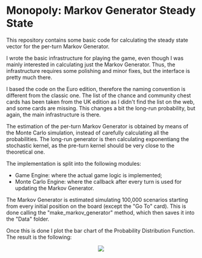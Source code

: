 # Monopoly: Markov Generator Steady State
This repository contains some basic code for calculating the steady state vector for the per-turn Markov Generator.

I wrote the basic infrastructure for playing the game, even though I was mainly interested in calculating just the Markov Generator. 
Thus, the infrastructure requires some polishing and minor fixes, but the interface is pretty much there.

I based the code on the Euro edition, therefore the naming convention is different from the classic one. The list of the chance and 
community chest cards has been taken from the UK edition as I didn't find the list on the web, and some cards are missing. This changes
a bit the long-run probability, but again, the main infrastructure is there.

The estimation of the per-turn Markov Generator is obtained by means of the Monte Carlo simulation, instead of carefully calculating all the probabilities.
The long-run generator is then calculating exponentiang the stochastic kernel, as the pre-turn kernel should be very close to the theoretical one.

The implementation is split into the following modules:
- Game Engine: where the actual game logic is implemented;
- Monte Carlo Engine: where the callback after every turn is used for updating the Markov Generator.

The Markov Generator is estimated simulating 100,000 scenarios starting from every initial position on the board (except the "Go To" card).
This is done calling the "make_markov_generator" method, which then saves it into the "Data" folder.

Once this is done I plot the bar chart of the Probability Distribution Function. The result is the following:

<p align="center">
  <img src="https://raw.githubusercontent.com/pmontalb/MonopolyMarkovChains/master/Data/steadyStateProbabilities.png">
</p>
